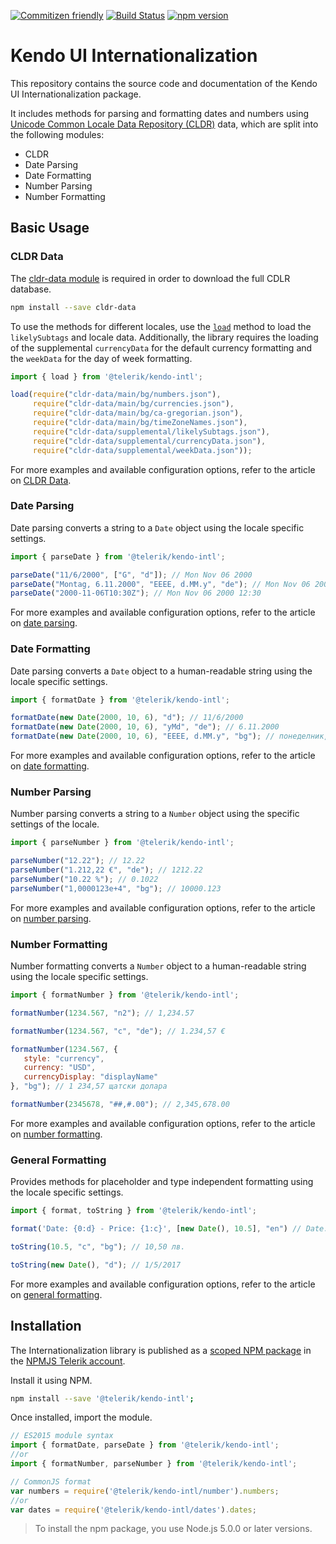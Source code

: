 [![Commitizen friendly](https://img.shields.io/badge/commitizen-friendly-brightgreen.svg)](http://commitizen.github.io/cz-cli/)
[![Build Status](https://travis-ci.org/telerik/kendo-intl.svg?branch=master)](https://travis-ci.org/telerik/kendo-intl)
[![npm version](https://badge.fury.io/js/%40telerik%2Fkendo-intl.svg)](https://badge.fury.io/js/%40telerik%2Fkendo-intl)


# Kendo UI Internationalization

This repository contains the source code and documentation of the Kendo UI Internationalization package.

It includes methods for parsing and formatting dates and numbers using [Unicode Common Locale Data Repository (CLDR)](http://cldr.unicode.org/) data, which are split into the following modules:

* CLDR
* Date Parsing
* Date Formatting
* Number Parsing
* Number Formatting

## Basic Usage

### CLDR Data

The [cldr-data module](https://www.npmjs.com/package/cldr-data) is required in order to download the full CDLR database.
```sh
npm install --save cldr-data
```

To use the methods for different locales, use the [`load`](https://github.com/telerik/kendo-intl/blob/master/docs/cldr/api.md#load) method to load the `likelySubtags` and locale data. Additionally, the library requires the loading of the supplemental `currencyData` for the default currency formatting and the `weekData` for the day of week formatting.

```javascript
import { load } from '@telerik/kendo-intl';

load(require("cldr-data/main/bg/numbers.json"),
     require("cldr-data/main/bg/currencies.json"),
     require("cldr-data/main/bg/ca-gregorian.json"),
     require("cldr-data/main/bg/timeZoneNames.json"),
     require("cldr-data/supplemental/likelySubtags.json"),
     require("cldr-data/supplemental/currencyData.json"),
     require("cldr-data/supplemental/weekData.json"));
```

For more examples and available configuration options, refer to the article on [CLDR Data](https://github.com/telerik/kendo-intl/blob/master/docs/cldr/index.md).

### Date Parsing

Date parsing converts a string to a `Date` object using the locale specific settings.

```js
import { parseDate } from '@telerik/kendo-intl';

parseDate("11/6/2000", ["G", "d"]); // Mon Nov 06 2000
parseDate("Montag, 6.11.2000", "EEEE, d.MM.y", "de"); // Mon Nov 06 2000
parseDate("2000-11-06T10:30Z"); // Mon Nov 06 2000 12:30
```

For more examples and available configuration options, refer to the article on [date parsing](https://github.com/telerik/kendo-intl/blob/master/docs/date-parsing/index.md).

### Date Formatting

Date parsing converts a `Date` object to a human-readable string using the locale specific settings.

```js
import { formatDate } from '@telerik/kendo-intl';

formatDate(new Date(2000, 10, 6), "d"); // 11/6/2000
formatDate(new Date(2000, 10, 6), "yMd", "de"); // 6.11.2000
formatDate(new Date(2000, 10, 6), "EEEE, d.MM.y", "bg"); // понеделник, 6.11.2000
```

For more examples and available configuration options, refer to the article on [date formatting](https://github.com/telerik/kendo-intl/blob/master/docs/date-formatting/index.md).

### Number Parsing

Number parsing converts a string to a `Number` object using the specific settings of the locale.

```js
import { parseNumber } from '@telerik/kendo-intl';

parseNumber("12.22"); // 12.22
parseNumber("1.212,22 €", "de"); // 1212.22
parseNumber("10.22 %"); // 0.1022
parseNumber("1,0000123e+4", "bg"); // 10000.123
```

For more examples and available configuration options, refer to the article on [number parsing](https://github.com/telerik/kendo-intl/blob/master/docs/num-parsing/index.md).

### Number Formatting

Number formatting converts a `Number` object to a human-readable string using the locale specific settings.

```js
import { formatNumber } from '@telerik/kendo-intl';

formatNumber(1234.567, "n2"); // 1,234.57

formatNumber(1234.567, "c", "de"); // 1.234,57 €

formatNumber(1234.567, {
   style: "currency",
   currency: "USD",
   currencyDisplay: "displayName"
}, "bg"); // 1 234,57 щатски долара

formatNumber(2345678, "##,#.00"); // 2,345,678.00
```

For more examples and available configuration options, refer to the article on [number formatting](https://github.com/telerik/kendo-intl/blob/master/docs/num-formatting/index.md).

### General Formatting

Provides methods for placeholder and type independent formatting using the locale specific settings.

```js
import { format, toString } from '@telerik/kendo-intl';

format('Date: {0:d} - Price: {1:c}', [new Date(), 10.5], "en") // Date: 1/5/2017 - Price: $10.50

toString(10.5, "c", "bg"); // 10,50 лв.

toString(new Date(), "d"); // 1/5/2017
```

For more examples and available configuration options, refer to the article on [general formatting](https://github.com/telerik/kendo-intl/blob/master/docs/general-formatting/index.md).

## Installation

The Internationalization library is published as a [scoped NPM package](https://docs.npmjs.com/misc/scope) in the [NPMJS Telerik account](https://www.npmjs.com/~telerik).

Install it using NPM.

```bash
npm install --save '@telerik/kendo-intl';
```

Once installed, import the module.

```javascript
// ES2015 module syntax
import { formatDate, parseDate } from '@telerik/kendo-intl';
//or
import { formatNumber, parseNumber } from '@telerik/kendo-intl';
```
```javascript
// CommonJS format
var numbers = require('@telerik/kendo-intl/number').numbers;
//or
var dates = require('@telerik/kendo-intl/dates').dates;
```

> To install the npm package, you use Node.js 5.0.0 or later versions.
